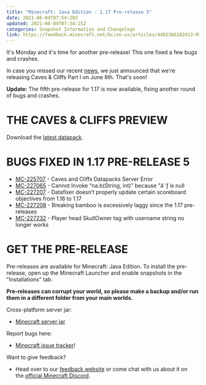 ```yaml
---
title: "Minecraft: Java Edition - 1.17 Pre-release 5"
date: 2021-06-04T07:54:20Z
updated: 2021-06-04T07:54:25Z
categories: Snapshot Information and Changelogs
link: https://feedback.minecraft.net/hc/en-us/articles/4402386182413-Minecraft-Java-Edition-1-17-Pre-release-5
---
```


It's Monday and it's time for another pre-release! This one fixed a few bugs and crashes.

In case you missed our recent [news](https://www.minecraft.net/article/caves---cliffs--part-i-has-release-date-.html), we just announced that we're releasing Caves & Cliffs Part I on June 8th. That's soon!

**Update:** The fifth pre-release for 1.17 is now available, fixing another round of bugs and crashes.

# THE CAVES & CLIFFS PREVIEW

Download the [latest datapack](https://launcher.mojang.com/v1/objects/622bf0fd298e1e164ecd05d866045ed5941283cf/CavesAndCliffsPreview.zip).

# BUGS FIXED IN 1.17 PRE-RELEASE 5

- ​[MC-225707](https://bugs.mojang.com/browse/MC-225707) - Caves and Cliffs Datapacks Server Error
- [MC-227065](https://bugs.mojang.com/browse/MC-227065) - Cannot Invoke “na.b(String, int)” because "â˜ƒ is null
- [MC-227207](https://bugs.mojang.com/browse/MC-227207) - Datafixer doesn’t properly update certain scoreboard objectives from 1.16 to 1.17
- [MC-227208](https://bugs.mojang.com/browse/MC-227208) - Breaking bamboo is excessively laggy since the 1.17 pre-releases
- [MC-227232](https://bugs.mojang.com/browse/MC-227232) - Player head SkullOwner tag with username string no longer works

# GET THE PRE-RELEASE

Pre-releases are available for Minecraft: Java Edition. To install the pre-release, open up the Minecraft Launcher and enable snapshots in the "Installations" tab.

**Pre-releases can corrupt your world, so please make a backup and/or run them in a different folder from your main worlds.**

Cross-platform server jar:

- [Minecraft server jar](https://launcher.mojang.com/v1/objects/31bb40019e8d6e64299abafd743f4d3e1a1a68b2/server.jar)

Report bugs here:

- [Minecraft issue tracker](https://aka.ms/snapshotbugs?ref=blog)!

Want to give feedback?

- Head over to our [feedback website](https://aka.ms/snapshotfeedback) or come chat with us about it on the [official Minecraft Discord](https://discordapp.com/invite/minecraft).
